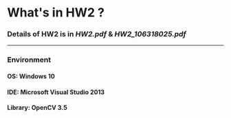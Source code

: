 # What's in HW2 ?
### Details of HW2 is in *HW2.pdf* & *HW2_106318025.pdf*
---
### Environment
#### OS:  Windows 10
#### IDE: Microsoft Visual Studio 2013
#### Library: OpenCV 3.5

